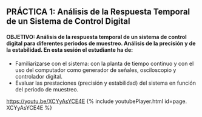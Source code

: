 
## PRÁCTICA 1: Análisis de la Respuesta Temporal de un Sistema de Control Digital
#### OBJETIVO: Análisis de la respuesta temporal de un sistema de control digital para diferentes periodos de muestreo. Análisis de la precisión y de la estabilidad. En esta sesión el estudiante ha de:

<ul>
  <li>Familiarizarse con el sistema: con la planta de tiempo continuo y con el uso del computador como generador de señales, osciloscopio y controlador digital.</li>
  <li>Evaluar las prestaciones (precisión y estabilidad) del sistema en función del periodo de muestreo.</li>
</ul>  


<https://youtu.be/XCYyAsYCE4E>
{% include youtubePlayer.html id=page. XCYyAsYCE4E %}
<br />
